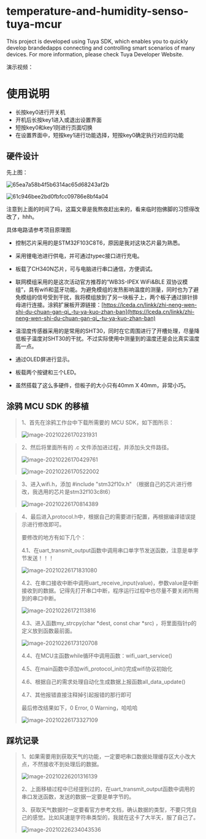 # temperature-and-humidity-senso-tuya-mcur
This project is developed using Tuya SDK, which enables you to quickly develop brandedapps connecting and controlling smart scenarios of many devices.
For more information, please check Tuya Developer Website.



演示视频：



# 使用说明

- 长按key0进行开关机
- 开机后长按key1进入或退出设置界面
- 短按key0和key1则进行页面切换
- 在设置界面中，短按key1进行功能选择，短按key0确定执行对应的功能



## 硬件设计

先上图：

![65ea7a58b4f5b6314ac65d68243af2b](65ea7a58b4f5b6314ac65d68243af2b.jpg)

![61c946bee2bd0fbfcc09786e8bf4a04](61c946bee2bd0fbfcc09786e8bf4a04.jpg)

注意到上面的时间了吗，这篇文章是我熬夜赶出来的，看来临时抱佛脚的习惯得改改了，hhh。

具体电路请参考项目原理图

- 控制芯片采用的是STM32F103C8T6，原因是我对这块芯片最为熟悉。
- 采用锂电池进行供电，并可通过typec接口进行充电。
- 板载了CH340N芯片，可与电脑进行串口通信，方便调试。

- 联网模组采用的是这次活动官方推荐的“WB3S-IPEX WiFi&BLE 双协议模组”，具有wifi和蓝牙功能。为避免模组的发热影响温度的测量，同时也为了避免模组的信号受到干扰，我将模组放到了另一块板子上，两个板子通过排针排母进行连接。涂鸦扩展板开源链接：[https://lceda.cn/linkk/zhi-neng-wen-shi-du-chuan-gan-qi_-tu-ya-kuo-zhan-ban](https://lceda.cn/linkk/zhi-neng-wen-shi-du-chuan-gan-qi_-tu-ya-kuo-zhan-ban)
- 温湿度传感器采用的是常用的SHT30，同时在它周围进行了开槽处理，尽量降低板子温度对SHT30的干扰。不过实际使用中测量到的温度还是会比真实温度高一点。
- 通过OLED屏进行显示。
- 板载两个按键和三个LED。
- 虽然搭载了这么多硬件，但板子的大小只有40mm X 40mm，非常小巧。



## 涂鸦 MCU SDK 的移植

> 1、首先在涂鸦工作台中下载所需要的 MCU SDK，如下图所示：
>
> ![image-20210226170231931](image-20210226170231931.png)

> 2、然后将里面所有的 .c 文件添加进过程，并添加头文件路径。
>
> ![image-20210226170429761](image-20210226170429761.png)
>
> ![image-20210226170522002](image-20210226170522002.png)

> 3、进入wifi.h，添加 #include "stm32f10x.h" （根据自己的芯片进行修改，我选用的芯片是stm32f103c8t6）
>
> ![image-20210226170814389](image-20210226170814389.png)

> 4、最后进入protocol.h中，根据自己的需要进行配置，再根据编译错误提示进行修改即可。
>
> 要修改的地方有如下几个：
>
> 4.1、在uart_transmit_output函数中调用串口单字节发送函数，注意是单字节发送！！！
>
> ![image-20210226171831080](image-20210226171831080.png)
>
> 4.2、在串口接收中断中调用uart_receive_input(value)，参数value是中断接收到的数据。记得先打开串口中断，程序运行过程中也尽量不要关闭所用到的串口中断。
>
> ![image-20210226172113816](image-20210226172113816.png)
>
> 4.3、进入函数my_strcpy(char *dest, const char *src) ，将里面指针p的定义放到函数最前面。
>
> ![image-20210226173120708](image-20210226173120708.png)
>
> 4.4、在MCU主函数while循环中调用函数：wifi_uart_service()
>
> 4.5、在main函数中添加wifi_protocol_init()完成wifi协议初始化
>
> 4.6、根据自己的需求处理自动化生成数据上报函数all_data_update()
>
> 4.7、其他报错直接注释掉引起报错的那行即可
>
> 最后修改结果如下，0 Error, 0 Warning，哈哈哈
>
> ![image-20210226173327109](image-20210226173327109.png)



## 踩坑记录

> 1、如果需要用到获取天气的功能，一定要吧串口数据处理缓存区大小改大点，不然接收不到处理后的数据。
>
> ![image-20210226201316139](image-20210226201316139.png)
>
> 2、上面移植过程中已经提到过的，在uart_transmit_output函数中调用的串口发送函数，发送的数据一定要是单字节的。
>
> 3、获取天气数据时一定要看官方参考文档，确认数据的类型，不要只凭自己的感觉。比如风速是字符串类型的，我就在这卡了大半天，服了自己了。
>
> ![image-20210226234043536](image-20210226234043536.png)